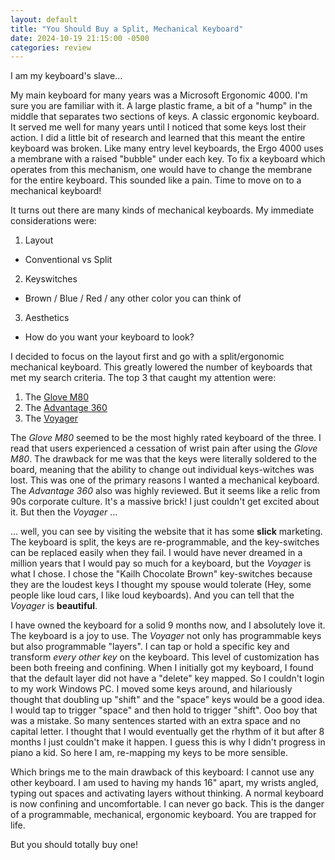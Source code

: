 ```yaml
---
layout: default
title: "You Should Buy a Split, Mechanical Keyboard"
date: 2024-10-19 21:15:00 -0500
categories: review
---
```

I am my keyboard's slave...

My main keyboard for many years was a Microsoft Ergonomic 4000. I'm sure you are familiar with it. A large plastic frame, a bit of a "hump" in the middle that separates two sections of keys. A classic ergonomic keyboard. It served me well for many years until I noticed that some keys lost their action. I did a little bit of research and learned that this meant the entire keyboard was broken. Like many entry level keyboards, the Ergo 4000 uses a membrane with a raised "bubble" under each key. To fix a keyboard which operates from this mechanism, one would have to change the membrane for the entire keyboard. This sounded like a pain. Time to move on to a mechanical keyboard!

It turns out there are many kinds of mechanical keyboards. My immediate considerations were:

1. Layout
-  Conventional vs Split
2. Keyswitches
-  Brown / Blue / Red / any other color you can think of
3. Aesthetics
- How do you want your keyboard to look?

I decided to focus on the layout first and go with a split/ergonomic mechanical keyboard. This greatly lowered the number of keyboards that met my search criteria. The top 3 that caught my attention were:

1. The [Glove M80](https://www.moergo.com/collections/glove80-keyboards/products/glove80-split-ergonomic-keyboard-revision-2?variant=47282998739217)
2. The [Advantage 360](https://kinesis-ergo.com/keyboards/advantage360/?srsltid=AfmBOoqzp_Ic_ksBmvYW3qU0vFnh3GauOqps7uXrCLe2a3fPSpnendzX)
3. The [Voyager](https://www.zsa.io/voyager/buy)

The _Glove M80_ seemed to be the most highly rated keyboard of the three. I read that users experienced a cessation of wrist pain after using the _Glove M80_. The drawback for me was that the keys were literally soldered to the board, meaning that the ability to change out individual keys-witches was lost. This was one of the primary reasons I wanted a mechanical keyboard.
The _Advantage 360_ also was highly reviewed. But it seems like a relic from 90s corporate culture. It's a massive brick! I just couldn't get excited about it. But then the _Voyager_ ...

... well, you can see by visiting the website that it has some **slick** marketing. The keyboard is split, the keys are re-programmable, and the key-switches can be replaced easily when they fail. I would have never dreamed in a million years that I would pay so much for a keyboard, but the _Voyager_ is what I chose. I chose the "Kailh Chocolate Brown" key-switches because they are the loudest keys I thought my spouse would tolerate (Hey, some people like loud cars, I like loud keyboards). And you can tell that the _Voyager_ is **beautiful**.  

I have owned the keyboard for a solid 9 months now, and I absolutely love it. The keyboard is a joy to use. The _Voyager_ not only has programmable keys but also programmable "layers". I can tap or hold a specific key and transform _every other key_ on the keyboard. This level of customization has been both freeing and confining. When I initially got my keyboard, I found that the default layer did not have a "delete" key mapped. So I couldn't login to my work Windows PC. I moved some keys around, and hilariously thought that doubling up "shift" and the "space" keys would be a good idea. I would tap to trigger "space" and then hold to trigger "shift". Ooo boy that was a mistake. So many sentences started with an extra space and no capital letter. I thought that I would eventually get the rhythm of it but after 8 months I just couldn't make it happen. I guess this is why I didn't progress in piano a kid. So here I am, re-mapping my keys to be more sensible.

Which brings me to the main drawback of this keyboard: I cannot use any other keyboard. I am used to having my hands 16" apart, my wrists angled, typing out spaces and activating layers without thinking. A normal keyboard is now confining and uncomfortable. I can never go back. This is the danger of a programmable, mechanical, ergonomic keyboard. You are trapped for life. 

But you should totally buy one!
